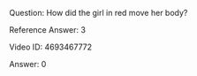 Question: How did the girl in red move her body?

Reference Answer: 3

Video ID: 4693467772

Answer: 0

